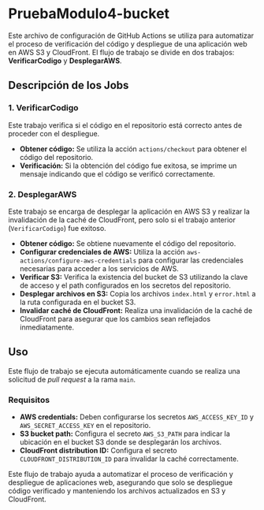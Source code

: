# PruebaModulo4-bucket

Este archivo de configuración de GitHub Actions se utiliza para automatizar el proceso de verificación del código y despliegue de una aplicación web en AWS S3 y CloudFront. El flujo de trabajo se divide en dos trabajos: **VerificarCodigo** y **DesplegarAWS**.

## Descripción de los Jobs

### 1. **VerificarCodigo**
Este trabajo verifica si el código en el repositorio está correcto antes de proceder con el despliegue.

- **Obtener código:** Se utiliza la acción `actions/checkout` para obtener el código del repositorio.
- **Verificación:** Si la obtención del código fue exitosa, se imprime un mensaje indicando que el código se verificó correctamente.

### 2. **DesplegarAWS**
Este trabajo se encarga de desplegar la aplicación en AWS S3 y realizar la invalidación de la caché de CloudFront, pero solo si el trabajo anterior (`VerificarCodigo`) fue exitoso.

- **Obtener código:** Se obtiene nuevamente el código del repositorio.
- **Configurar credenciales de AWS:** Utiliza la acción `aws-actions/configure-aws-credentials` para configurar las credenciales necesarias para acceder a los servicios de AWS.
- **Verificar S3:** Verifica la existencia del bucket de S3 utilizando la clave de acceso y el path configurados en los secretos del repositorio.
- **Desplegar archivos en S3:** Copia los archivos `index.html` y `error.html` a la ruta configurada en el bucket S3.
- **Invalidar caché de CloudFront:** Realiza una invalidación de la caché de CloudFront para asegurar que los cambios sean reflejados inmediatamente.

## Uso

Este flujo de trabajo se ejecuta automáticamente cuando se realiza una solicitud de *pull request* a la rama `main`.

### Requisitos

- **AWS credentials:** Deben configurarse los secretos `AWS_ACCESS_KEY_ID` y `AWS_SECRET_ACCESS_KEY` en el repositorio.
- **S3 bucket path:** Configura el secreto `AWS_S3_PATH` para indicar la ubicación en el bucket S3 donde se desplegarán los archivos.
- **CloudFront distribution ID:** Configura el secreto `CLOUDFRONT_DISTRIBUTION_ID` para invalidar la caché correctamente.

Este flujo de trabajo ayuda a automatizar el proceso de verificación y despliegue de aplicaciones web, asegurando que solo se despliegue código verificado y manteniendo los archivos actualizados en S3 y CloudFront.
